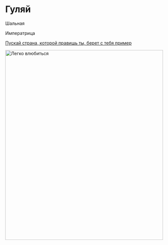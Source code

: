 <!DOCTYPE html>
<html lang="ru-RU">
<body>

<h1>Гуляй</h1>

<p>Шальная</p>
<p>Императрица</p>
<!DOCTYPE html>
<html>
<body>

<a href="https://github.com/ElenaGolovkina">Пускай страна, которой правишь ты, берет с тебя пример</a>

<img src="http://st2.1ul.ru/upload/content/KC7jaDO_wmk.jpg" alt="Легко влюбиться" width="500" height="600">

</body>
</html>
